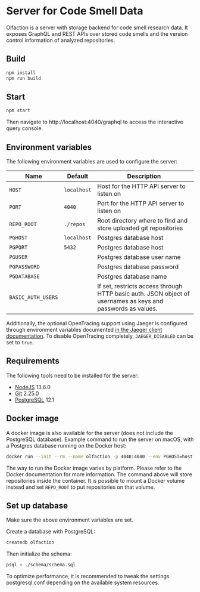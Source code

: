 # Server for Code Smell Data

Olfaction is a server with storage backend for code smell research data.
It exposes GraphQL and REST APIs over stored code smells and the version control information of analyzed repositories.

## Build

```sh
npm install
npm run build
```

## Start

```sh
npm start
```

Then navigate to http://localhost:4040/graphql to access the interactive query console.

## Environment variables

The following environment variables are used to configure the server:

| Name               | Default     | Description                                                                                                 |
| ------------------ | ----------- | ----------------------------------------------------------------------------------------------------------- |
| `HOST`             | `localhost` | Host for the HTTP API server to listen on                                                                   |
| `PORT`             | `4040`      | Port for the HTTP API server to listen on                                                                   |
| `REPO_ROOT`        | `./repos`   | Root directory where to find and store uploaded git repositories                                            |
| `PGHOST`           | `localhost` | Postgres database host                                                                                      |
| `PGPORT`           | `5432`      | Postgres database host                                                                                      |
| `PGUSER`           |             | Postgres database user name                                                                                 |
| `PGPASSWORD`       |             | Postgres database password                                                                                  |
| `PGDATABASE`       |             | Postgres database name                                                                                      |
| `BASIC_AUTH_USERS` |             | If set, restricts access through HTTP basic auth. JSON object of usernames as keys and passwords as values. |

Additionally, the optional OpenTracing support using Jaeger is configured through environment variables documented [in the Jaeger client documentation](https://github.com/jaegertracing/jaeger-client-node#environment-variables).
To disable OpenTracing completely, `JAEGER_DISABLED` can be set to `true`.

## Requirements

The following tools need to be installed for the server:

- [NodeJS](https://nodejs.org/) 13.6.0
- [Git](https://git-scm.com/) 2.25.0
- [PostgreSQL](https://www.postgresql.org/) 12.1

## Docker image

A docker image is also available for the server (does not include the PostgreSQL database).
Example command to run the server on macOS, with a Postgres database running on the Docker host:

```sh
docker run --init --rm --name olfaction -p 4040:4040 --env PGHOST=host.docker.internal --env PGUSER=$USER --env PGDATABASE=olfaction felixfbecker/olfaction
```

The way to run the Docker image varies by platform. Please refer to the Docker documentation for more information.
The command above will store repositories inside the container. It is possible to mount a Docker volume instead and set `REPO_ROOT` to put repositories on that volume.

## Set up database

Make sure the above environment variables are set.

Create a database with PostgreSQL:

```sh
createdb olfaction
```

Then initialize the schema:

```sh
psql < ./schema/schema.sql
```

To optimize performance, it is recommended to tweak the settings postgresql.conf depending on the available system resources.
